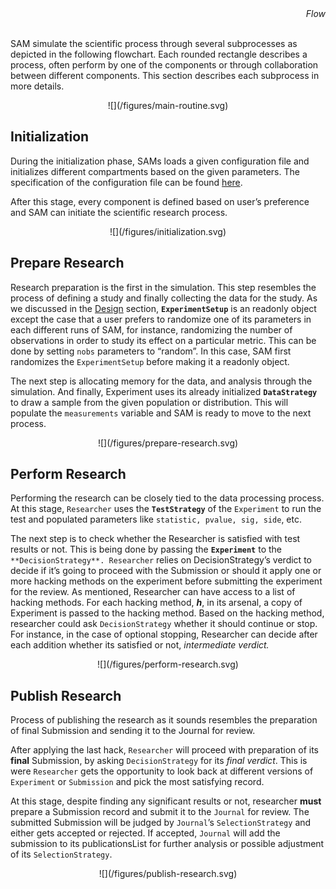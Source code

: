 <div style="text-align: right"><i>Flow</i></div><br>

SAM simulate the scientific process through several subprocesses as depicted in the following flowchart. Each rounded rectangle describes a process, often perform by one of the components or through collaboration between different components. This section describes each subprocess in more details. 

<center>
![](/figures/main-routine.svg)
</center>

## Initialization

During the initialization phase, SAMs loads a given configuration file and initializes different compartments based on the given parameters. The specification of the configuration file can be found [here](ConfigurationFileSpecifications.md). 

After this stage, every component is defined based on user’s preference and SAM can initiate the scientific research process. 

<center>
![](/figures/initialization.svg)
</center>

## Prepare Research

Research preparation is the first in the simulation. This step resembles the process of defining a study and finally collecting the data for the study. As we discussed in the [Design](#Components.md) section, **`ExperimentSetup`** is an readonly object except the case that a user prefers to randomize one of its parameters in each different runs of SAM, for instance, randomizing the number of observations in order to study its effect on a particular metric. This can be done by setting `nobs` parameters to “random”. In this case, SAM first randomizes the `ExperimentSetup` before making it a readonly object. 

The next step is allocating memory for the data, and analysis through the simulation. And finally, Experiment uses its already initialized **`DataStrategy`** to draw a sample from the given population or distribution. This will populate the `measurements` variable and SAM is ready to move to the next process. 

<center>
![](/figures/prepare-research.svg)
</center>

## Perform Research

Performing the research can be closely tied to the data processing process. At this stage, `Researcher` uses the **`TestStrategy`** of the `Experiment` to run the test and populated parameters like `statistic, pvalue, sig, side`, etc.  

The next step is to check whether the Researcher is satisfied with test results or not. This is being done by passing the **`Experiment`** to the `**DecisionStrategy**. Researcher` relies on DecisionStrategy’s verdict to decide if it’s going to proceed with the Submission or should it apply one or more hacking methods on the experiment before submitting the experiment for the review. As mentioned, Researcher can have access to a list of hacking methods. For each hacking method, ***h***, in its arsenal, a copy of Experiment is passed to the hacking method. Based on the hacking method, researcher could ask `DecisionStrategy` whether it should continue or stop. For instance, in the case of optional stopping, Researcher can decide after each addition whether its satisfied or not, *intermediate verdict.*

<center>
![](/figures/perform-research.svg)
</center>

## Publish Research

Process of publishing the research as it sounds resembles the preparation of final Submission and sending it to the Journal for review. 

After applying the last hack, `Researcher` will proceed with preparation of its **final** Submission, by asking `DecisionStrategy` for its *final verdict*. This is were `Researcher` gets the opportunity to look back at different versions of `Experiment` or `Submission` and pick the most satisfying record.  

At this stage, despite finding any significant results or not, researcher **must** prepare a Submission record and submit it to the `Journal` for review. The submitted Submission will be judged by `Journal`’s `SelectionStrategy` and either gets accepted or rejected. If accepted, `Journal` will add the submission to its publicationsList for further analysis or possible adjustment of its `SelectionStrategy`. 

<center>
![](/figures/publish-research.svg)
</center>
